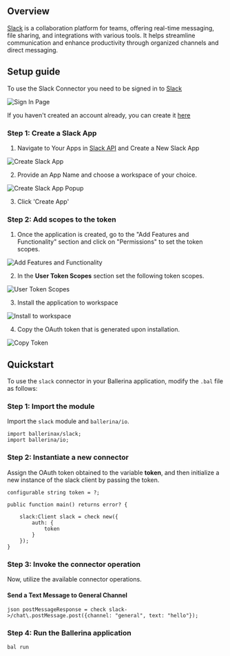 ## Overview

[Slack](https://slack.com/) is a collaboration platform for teams, offering real-time messaging, file sharing, and integrations with various tools. It helps streamline communication and enhance productivity through organized channels and direct messaging.

## Setup guide

To use the Slack Connector you need to be signed in to [Slack](https://slack.com/)

![Sign In Page](https://raw.githubusercontent.com/ballerina-platform/module-ballerinax-slack/master/docs/setup/resources/sign-in.png)

If you haven't created an account already, you can create it [here](https://slack.com/get-started#/createnew)


### Step 1: Create a Slack App 

1. Navigate to Your Apps in [Slack API](https://api.slack.com/) and Create a New Slack App

![Create Slack App](https://raw.githubusercontent.com/ballerina-platform/module-ballerinax-slack/master/docs/setup/resources/create-slack-app.png)

2. Provide an App Name and choose a workspace of your choice.

![Create Slack App Popup](https://raw.githubusercontent.com/ballerina-platform/module-ballerinax-slack/master/docs/setup/resources/create-slack-app-2.png)

3. Click 'Create App'

### Step 2: Add scopes to the token 

1. Once the application is created, go to the "Add Features and Functionality" section and click on "Permissions" to set the token scopes.

![Add Features and Functionality](https://raw.githubusercontent.com/ballerina-platform/module-ballerinax-slack/master/docs/setup/resources/add-features.png)

2. In the **User Token Scopes** section set the following token scopes.

![User Token Scopes](https://raw.githubusercontent.com/ballerina-platform/module-ballerinax-slack/master/docs/setup/resources/token-permissions.png)

3. Install the application to workspace

![Install to workspace ](https://raw.githubusercontent.com/ballerina-platform/module-ballerinax-slack/master/docs/setup/resources/install-workspace.jpg)

4. Copy the OAuth token that is generated upon installation.

![Copy Token](https://raw.githubusercontent.com/ballerina-platform/module-ballerinax-slack/master/docs/setup/resources/copy-token.jpg)


## Quickstart

To use the `slack` connector in your Ballerina application, modify the `.bal` file as follows:

### Step 1: Import the module

Import the `slack` module and `ballerina/io`.

```ballerina
import ballerinax/slack;
import ballerina/io;
```

### Step 2: Instantiate a new connector

Assign the OAuth token obtained to the variable **token**, and then initialize a new instance of the slack client by passing the token.

```ballerina
configurable string token = ?;

public function main() returns error? {

    slack:Client slack = check new({
        auth: {
            token
        }
    });
}
```

### Step 3: Invoke the connector operation

Now, utilize the available connector operations.

#### Send a Text Message to General Channel

```ballerina
json postMessageResponse = check slack->/chat\.postMessage.post({channel: "general", text: "hello"});
```

### Step 4: Run the Ballerina application

```bash
bal run
```
